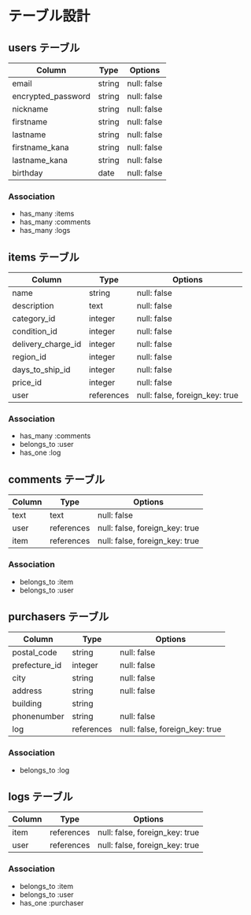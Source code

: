 # テーブル設計

## users テーブル

| Column             | Type    | Options     |
| ------------------ | ------- | ----------- |
| email              | string  | null: false |
| encrypted_password | string  | null: false |
| nickname           | string  | null: false |
| firstname          | string  | null: false |
| lastname           | string  | null: false |
| firstname_kana     | string  | null: false |
| lastname_kana      | string  | null: false |
| birthday           | date    | null: false |

### Association

- has_many :items
- has_many :comments
- has_many :logs

## items テーブル

| Column             | Type       | Options                        |
| ------------------ | ---------- | ------------------------------ |
| name               | string     | null: false                    |
| description        | text       | null: false                    |
| category_id        | integer    | null: false                    |
| condition_id       | integer    | null: false                    |
| delivery_charge_id | integer    | null: false                    |
| region_id          | integer    | null: false                    |
| days_to_ship_id    | integer    | null: false                    |
| price_id           | integer    | null: false                    |
| user               | references | null: false, foreign_key: true |

### Association

- has_many   :comments
- belongs_to :user
- has_one    :log

## comments テーブル

| Column | Type       | Options                        |
| ------ | ---------- | ------------------------------ |
| text   | text       | null: false                    |
| user   | references | null: false, foreign_key: true |
| item   | references | null: false, foreign_key: true |

### Association

- belongs_to :item
- belongs_to :user

## purchasers テーブル

| Column        | Type       | Options                        |
| ------------- | ---------- | ------------------------------ |
| postal_code   | string     | null: false                    |
| prefecture_id | integer    | null: false                    |
| city          | string     | null: false                    |
| address       | string     | null: false                    |
| building      | string     |                                |
| phonenumber   | string     | null: false                    |
| log           | references | null: false, foreign_key: true |

### Association
- belongs_to :log

## logs テーブル

| Column           | Type       | Options                                           |
| ---------------- | ---------- | ------------------------------------------------- |
| item             | references | null: false, foreign_key: true                    |
| user             | references | null: false, foreign_key: true                    |

### Association

- belongs_to :item
- belongs_to :user
- has_one    :purchaser

